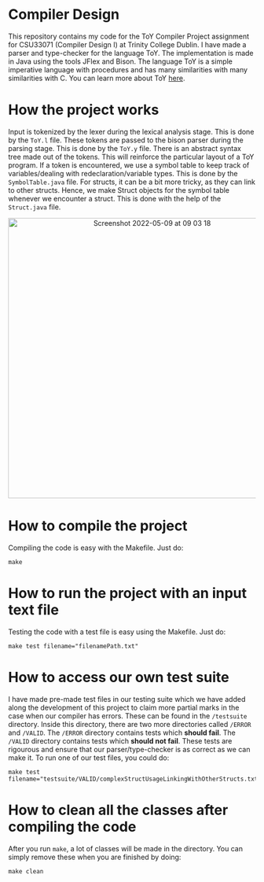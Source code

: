 # Compiler Design
This repository contains my code for the ToY Compiler Project assignment for CSU33071 (Compiler Design I) at Trinity College Dublin. I have made a parser and type-checker for the language ToY. The implementation is made in Java using the tools JFlex and Bison. The language ToY is a simple imperative language with procedures and has many similarities with many similarities with C. You can learn more about ToY [here][here].

# How the project works
Input is tokenized by the lexer during the lexical analysis stage. This is done by the `ToY.l` file. These tokens are passed to the bison parser during the parsing stage. This is done by the `ToY.y` file. There is an abstract syntax tree made out of the tokens. This will reinforce the particular layout of a ToY program. If a token is encountered, we use a symbol table to keep track of variables/dealing with redeclaration/variable types. This is done by the `SymbolTable.java` file. For structs, it can be a bit more tricky, as they can link to other structs. Hence, we make Struct objects for the symbol table whenever we encounter a struct. This is done with the help of the `Struct.java` file.

<div align="center">
<img width="570" alt="Screenshot 2022-05-09 at 09 03 18" src="https://user-images.githubusercontent.com/34750736/167367958-a0db0a08-ec31-46a6-aa43-adf724cf9c2f.png">
</div>

# How to compile the project
Compiling the code is easy with the Makefile. Just do:

```
make
```

# How to run the project with an input text file
Testing the code with a test file is easy using the Makefile. Just do:

```
make test filename="filenamePath.txt"
```

# How to access our own test suite
I have made pre-made test files in our testing suite which we have added along the development of this project to claim more partial marks in the case when our compiler has errors. These can be found in the `/testsuite` directory. Inside this directory, there are two more directories called `/ERROR` and `/VALID`. The `/ERROR` directory contains tests which **should fail**. The `/VALID` directory contains tests which **should not fail**. These tests are rigourous and ensure that our parser/type-checker is as correct as we can make it. To run one of our test files, you could do:

```
make test filename="testsuite/VALID/complexStructUsageLinkingWithOtherStructs.txt"
```

# How to clean all the classes after compiling the code
After you run `make`, a lot of classes will be made in the directory. You can simply remove these when you are finished by doing:
```
make clean
```

[saisankp]: https://github.com/saisankp
[submission]: https://github.com/TomaszBogunTCD/CompilerDesignProject
[here]: https://drive.google.com/file/d/1MellY1n8pKnSZqWInD5X7vQGUod5XcMX/view?usp=sharing
